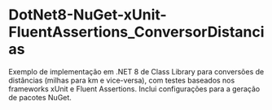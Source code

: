 # DotNet8-NuGet-xUnit-FluentAssertions_ConversorDistancias
Exemplo de implementação em .NET 8 de Class Library para conversões de distâncias (milhas para km e vice-versa), com testes baseados nos frameworks xUnit e Fluent Assertions. Inclui configurações para a geração de pacotes NuGet.
